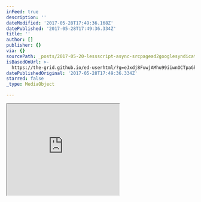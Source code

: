 ```yaml
---
inFeed: true
description: ''
dateModified: '2017-05-28T17:49:36.168Z'
datePublished: '2017-05-28T17:49:36.334Z'
title: ''
author: []
publisher: {}
via: {}
sourcePath: _posts/2017-05-20-lessscript-async-srcpagead2googlesyndicationcompageadjs.md
isBasedOnUrl: >-
  https://the-grid.github.io/ed-userhtml/?g=eJxdj8FuwjAMhu99iiwnOCTpaGkHazjsvDeYdnCT0gVCEtWpUDX27guCTRU-Wf5-W58bVIMJkQBOThEclKRCBOg70Cvee9_bLhFtFETjHVf-dKfigAI0ttMtxA9Id424XdtlzRNj5O2dMJZ645AoC4iSzjZoRq6FcbKdpNpgsDBtW-vV8Y40RGCgmbKmc1FSBSyMLStWVV6Uz_Umr-qXsl4_pNH6lC3yqtxUZbEuH_DeDydIARijvxonuaT4572YCRJJzsZpf-bz4eVCPj6XPIz4tfj-Wb5m_0__AqkMabo
datePublishedOriginal: '2017-05-28T17:49:36.334Z'
starred: false
_type: MediaObject

---
```

<iframe src="https://the-grid.github.io/ed-userhtml/?g=eJxdj8FuwjAMhu99iiwnOCTpaGkHazjsvDeYdnCT0gVCEtWpUDX27guCTRU-Wf5-W58bVIMJkQBOThEclKRCBOg70Cvee9_bLhFtFETjHVf-dKfigAI0ttMtxA9Id424XdtlzRNj5O2dMJZ645AoC4iSzjZoRq6FcbKdpNpgsDBtW-vV8Y40RGCgmbKmc1FSBSyMLStWVV6Uz_Umr-qXsl4_pNH6lC3yqtxUZbEuH_DeDydIARijvxonuaT4572YCRJJzsZpf-bz4eVCPj6XPIz4tfj-Wb5m_0__AqkMabo" height="244" style=""></iframe>